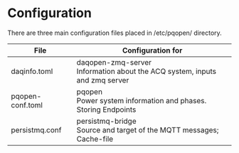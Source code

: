 # Configuration

There are three main configuration files placed in /etc/pqopen/ directory.

| File             | Configuration for                                            |
| ---------------- | ------------------------------------------------------------ |
| daqinfo.toml     | daqopen-zmq-server<br />Information about the ACQ system, inputs and zmq server |
| pqopen-conf.toml | pqopen<br />Power system information and phases. Storing Endpoints |
| persistmq.conf   | persistmq-bridge<br />Source and target of the MQTT messages; Cache-file |

